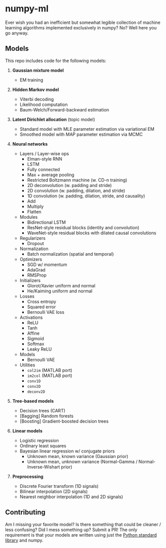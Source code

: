 # numpy-ml
Ever wish you had an inefficient but somewhat legible collection of machine
learning algorithms implemented exclusively in numpy? No? Well here you
go anyway.

## Models
This repo includes code for the following models:

1. **Gaussian mixture model**
    - EM training

2. **Hidden Markov model**
    - Viterbi decoding
    - Likelihood computation
    - Baum-Welch/Forward-backward estimation

3. **Latent Dirichlet allocation** (topic model)
    - Standard model with MLE parameter estimation via variational EM
    - Smoothed model with MAP parameter estimation via MCMC 

4. **Neural networks** 
    * Layers / Layer-wise ops
        - Elman-style RNN 
        - LSTM 
        - Fully connected
        - Max + average pooling 
        - Restricted Boltzmann machine (w. CD-n training)
        - 2D deconvolution (w. padding and stride)
        - 2D convolution (w. padding, dilation, and stride)
        - 1D convolution (w. padding, dilation, stride, and causality)
        - Add
        - Multiply
        - Flatten
    * Modules
        - Bidirectional LSTM 
        - ResNet-style residual blocks (identity and convolution)
        - WaveNet-style residual blocks with dilated causal convolutions
    * Regularizers
        - Dropout 
    * Normalization
        - Batch normalization (spatial and temporal)
    * Optimizers
        - SGD w/ momentum 
        - AdaGrad 
        - RMSProp 
    * Initializers
        - Glorot/Xavier uniform and normal
        - He/Kaiming uniform and normal
    * Losses
        - Cross entropy
        - Squared error
        - Bernoulli VAE loss
    * Activations
        - ReLU
        - Tanh
        - Affine
        - Sigmoid
        - Softmax
        - Leaky ReLU
    * Models
        - Bernoulli VAE
    * Utilities
        - `col2im` (MATLAB port)
        - `im2col` (MATLAB port)
        - `conv1D`
        - `conv2D`
        - `deconv2D`

5. **Tree-based models**
    - Decision trees (CART)
    - [Bagging] Random forests 
    - [Boosting] Gradient-boosted decision trees

6. **Linear models**
    - Logistic regression
    - Ordinary least squares 
    - Bayesian linear regression w/ conjugate priors
        - Unknown mean, known variance (Gaussian prior)
        - Unknown mean, unknown variance (Normal-Gamma / Normal-Inverse-Wishart prior)

6. **Preprocessing**
    - Discrete Fourier transform (1D signals)
    - Bilinear interpolation (2D signals)
    - Nearest neighbor interpolation (1D and 2D signals)

## Contributing

Am I missing your favorite model? Is there something that could be cleaner /
less confusing? Did I mess something up? Submit a PR! The only requirement is
that your models are written using just the [Python standard library](https://docs.python.org/3/library/) and numpy.

